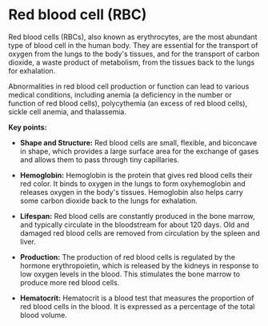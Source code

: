 # Red blood cell (RBC)

Red blood cells (RBCs), also known as erythrocytes, are the most abundant type of blood cell in the human body. They are essential for the transport of oxygen from the lungs to the body's tissues, and for the transport of carbon dioxide, a waste product of metabolism, from the tissues back to the lungs for exhalation.

Abnormalities in red blood cell production or function can lead to various medical conditions, including anemia (a deficiency in the number or function of red blood cells), polycythemia (an excess of red blood cells), sickle cell anemia, and thalassemia.

**Key points:**

* **Shape and Structure:** Red blood cells are small, flexible, and biconcave in shape, which provides a large surface area for the exchange of gases and allows them to pass through tiny capillaries.

* **Hemoglobin:** Hemoglobin is the protein that gives red blood cells their red color. It binds to oxygen in the lungs to form oxyhemoglobin and releases oxygen in the body's tissues. Hemoglobin also helps carry some carbon dioxide back to the lungs for exhalation.

* **Lifespan:** Red blood cells are constantly produced in the bone marrow, and typically circulate in the bloodstream for about 120 days. Old and damaged red blood cells are removed from circulation by the spleen and liver.

* **Production:** The production of red blood cells is regulated by the hormone erythropoietin, which is released by the kidneys in response to low oxygen levels in the blood. This stimulates the bone marrow to produce more red blood cells.

* **Hematocrit:** Hematocrit is a blood test that measures the proportion of red blood cells in the blood. It is expressed as a percentage of the total blood volume.
